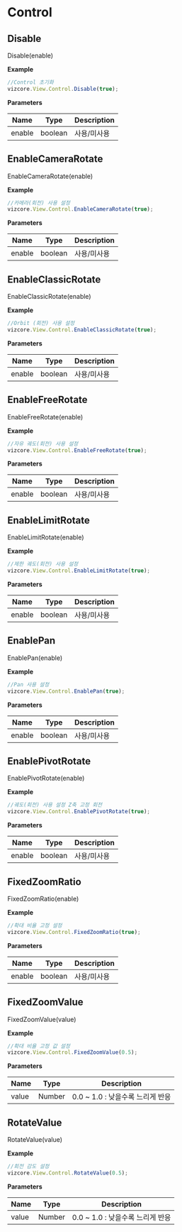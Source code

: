 # Control

## Disable
<procedure title="Control 초기화" collapsible="true">
<note>Disable(enable)</note>

**Example**
```Javascript
//Control 초기화
vizcore.View.Control.Disable(true);
```
**Parameters**

| Name   | Type    | Description |
|--------|---------|-------------|
| enable | boolean | 사용/미사용      |
</procedure>

## EnableCameraRotate
<procedure title="카메라(회전) 사용 설정" collapsible="true">
<note>EnableCameraRotate(enable)</note>

**Example**
```Javascript
//카메라(회전) 사용 설정
vizcore.View.Control.EnableCameraRotate(true);
```
**Parameters**

| Name   | Type    | Description |
|--------|---------|-------------|
| enable | boolean | 사용/미사용      |
</procedure>

## EnableClassicRotate
<procedure title="Orbit (회전) 사용 설정" collapsible="true">
<note>EnableClassicRotate(enable)</note>

**Example**
```Javascript
//Orbit (회전) 사용 설정
vizcore.View.Control.EnableClassicRotate(true);
```
**Parameters**

| Name   | Type    | Description |
|--------|---------|-------------|
| enable | boolean | 사용/미사용      |
</procedure>

## EnableFreeRotate
<procedure title="자유 궤도(회전) 사용 설정" collapsible="true">
<note>EnableFreeRotate(enable)</note>

**Example**
```Javascript
//자유 궤도(회전) 사용 설정
vizcore.View.Control.EnableFreeRotate(true);
```
**Parameters**

| Name   | Type    | Description |
|--------|---------|-------------|
| enable | boolean | 사용/미사용      |
</procedure>

## EnableLimitRotate
<procedure title="제한 궤도(회전) 사용 설정" collapsible="true">
<note>EnableLimitRotate(enable)</note>

**Example**
```Javascript
//제한 궤도(회전) 사용 설정
vizcore.View.Control.EnableLimitRotate(true);
```
**Parameters**

| Name   | Type    | Description |
|--------|---------|-------------|
| enable | boolean | 사용/미사용      |
</procedure>

## EnablePan
<procedure title="Pan 사용 설정" collapsible="true">
<note>EnablePan(enable)</note>

**Example**
```Javascript
//Pan 사용 설정
vizcore.View.Control.EnablePan(true);
```
**Parameters**

| Name   | Type    | Description |
|--------|---------|-------------|
| enable | boolean | 사용/미사용      |
</procedure>

## EnablePivotRotate
<procedure title="궤도(회전) 사용 설정 Z축 고정 회전" collapsible="true">
<note>EnablePivotRotate(enable)</note>

**Example**
```Javascript
//궤도(회전) 사용 설정 Z축 고정 회전
vizcore.View.Control.EnablePivotRotate(true);
```
**Parameters**

| Name   | Type    | Description |
|--------|---------|-------------|
| enable | boolean | 사용/미사용      |
</procedure>

## FixedZoomRatio
<procedure title="확대 비율 고정 설정" collapsible="true">
<note>FixedZoomRatio(enable)</note>

**Example**
```Javascript
//확대 비율 고정 설정
vizcore.View.Control.FixedZoomRatio(true);
```
**Parameters**

| Name   | Type    | Description |
|--------|---------|-------------|
| enable | boolean | 사용/미사용      |
</procedure>

## FixedZoomValue
<procedure title="확대 비율 고정 값 설정" collapsible="true">
<note>FixedZoomValue(value)</note>

**Example**
```Javascript
//확대 비율 고정 값 설정
vizcore.View.Control.FixedZoomValue(0.5);
```
**Parameters**

| Name  | Type   | Description             |
|-------|--------|-------------------------|
| value | Number | 0.0 ~ 1.0 : 낮을수록 느리게 반응 |
</procedure>

## RotateValue
<procedure title="회전 감도 설정" collapsible="true">
<note>RotateValue(value)</note>

**Example**
```Javascript
//회전 감도 설정
vizcore.View.Control.RotateValue(0.5);
```
**Parameters**

| Name  | Type   | Description             |
|-------|--------|-------------------------|
| value | Number | 0.0 ~ 1.0 : 낮을수록 느리게 반응 |
</procedure>